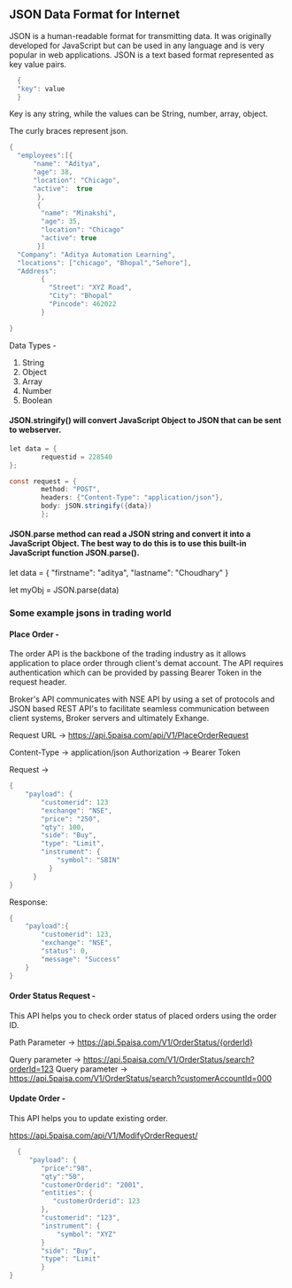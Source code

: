 ## JSON Data Format for Internet
JSON is a human-readable format for transmitting data. It was originally developed for JavaScript but can be used in any language and is very popular in web applications.
JSON is a text based format represented as key value pairs.
```java
  {
  "key": value
  }
``` 
Key is any string, while the values can be String, number, array, object.

The curly braces represent json.
```java
{
  "employees":[{
      "name": "Aditya",
      "age": 38,
      "location": "Chicago",
      "active":  true
       },
       {
        "name": "Minakshi",
        "age": 35,
        "location": "Chicago"
        "active": true
       }]
  "Company": "Aditya Automation Learning",
  "locations": ["chicago", "Bhopal","Sehore"],
  "Address":
        {
          "Street": "XYZ Road",
          "City": "Bhopal"
          "Pincode": 462022
        }      

}
``` 

Data Types -
1. String
2. Object
3. Array
4. Number
5. Boolean

#### JSON.stringify() will convert JavaScript Object to JSON that can be sent to webserver.

```java
let data = {
        requestid = 228540
};

const request = {
        method: "POST",
        headers: {"Content-Type": "application/json"},
        body: jSON.stringify({data})
        };

```
#### JSON.parse method can read a JSON string and convert it into a JavaScript Object. The best way to do this is to use this built-in JavaScript function JSON.parse().

let data = {
           "firstname": "aditya", 
           "lastname": "Choudhary" 
           }

let myObj = JSON.parse(data)


### Some example jsons in trading world

#### Place Order - 
The order API is the backbone of the trading industry as it allows application to place order through client's
demat account. The API requires authentication which can be provided by passing Bearer Token in the request header.

Broker's API communicates with NSE API by using a set of protocols and JSON based REST API's to facilitate seamless communication 
between client systems, Broker servers and ultimately Exhange.

Request URL ->
https://api.5paisa.com/api/V1/PlaceOrderRequest

Content-Type  -> application/json
Authorization -> Bearer Token

Request ->

```Java
{
    "payload": {
        "customerid": 123
        "exchange": "NSE",
        "price": "250",
        "qty": 100,
        "side": "Buy",
        "type": "Limit",
        "instrument": {
            "symbol": "SBIN"
          }
      }
}

```
Response:

```Java
{
    "payload":{
        "customerid": 123,
        "exchange": "NSE",
        "status": 0,
        "message": "Success"
    }
}
```

#### Order Status Request - 
This API helps you to check order status of placed orders using the order ID.

Path Parameter -> https://api.5paisa.com/V1/OrderStatus/{orderId}

Query parameter -> https://api.5paisa.com/V1/OrderStatus/search?orderId=123
Query parameter -> https://api.5paisa.com/V1/OrderStatus/search?customerAccountId=000


#### Update Order -
This API helps you to update existing order.

https://api.5paisa.com/api/V1/ModifyOrderRequest/

```Java
  {
     "payload": {
        "price":"98",
        "qty":"50",
        "customerOrderid": "2001",
        "entities": {
           "customerOrderid": 123  
        },
        "customerid": "123",
        "instrument": {
            "symbol": "XYZ"
        }
        "side": "Buy",
        "type": "Limit"
        }
}
```
